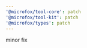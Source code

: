 ```yaml
---
'@microfox/tool-core': patch
'@microfox/tool-kit': patch
'@microfox/types': patch
---
```


minor fix
